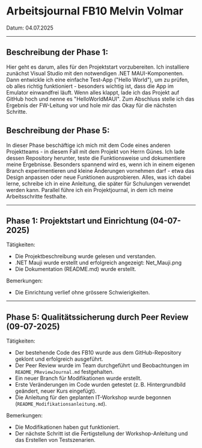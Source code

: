 # Arbeitsjournal  FB10 Melvin Volmar

Datum: 04.07.2025

---

## Beschreibung der Phase 1:
Hier geht es darum, alles für den Projektstart vorzubereiten. Ich installiere zunächst Visual Studio mit den notwendigen .NET MAUI-Komponenten. Dann entwickle ich eine einfache Test-App ("Hello World"), um zu prüfen, ob alles richtig funktioniert - besonders wichtig ist, dass die App im Emulator einwandfrei läuft. Wenn alles klappt, lade ich das Projekt auf GitHub hoch und nenne es "HelloWorldMAUI". Zum Abschluss stelle ich das Ergebnis der FW-Leitung vor und hole mir das Okay für die nächsten Schritte.

## Beschreibung der Phase 5:
In dieser Phase beschäftige ich mich mit dem Code eines anderen Projektteams - in diesem Fall mit dem Projekt von Herrn Günes. Ich lade dessen Repository herunter, teste die Funktionsweise und dokumentiere meine Ergebnisse. Besonders spannend wird es, wenn ich in einem eigenen Branch experimentieren und kleine Änderungen vornehmen darf - etwa das Design anpassen oder neue Funktionen ausprobieren. Alles, was ich dabei lerne, schreibe ich in eine Anleitung, die später für Schulungen verwendet werden kann. Parallel führe ich ein Projektjournal, in dem ich meine Arbeitsschritte festhalte.

---

## Phase 1: Projektstart und Einrichtung (04-07-2025)

Tätigkeiten:
- Die Projektbeschreibung wurde gelesen und verstanden.
- .NET Mauji wurde erstellt und erfolgreich angezeigt:
Net_Mauji.png
- Die Dokumentation (README.md) wurde erstellt.

Bemerkungen:
- Die Einrichtung verlief ohne grössere Schwierigkeiten.

---

## Phase 5: Qualitätssicherung durch Peer Review (09-07-2025)

Tätigkeiten:
- Der bestehende Code des FB10 wurde aus dem GitHub-Repository geklont und erfolgreich ausgeführt.
- Der Peer Review wurde im Team durchgeführt und Beobachtungen im `README_PReviewJournal.md` festgehalten.
- Ein neuer Branch für Modifikationen wurde erstellt.
- Erste Veränderungen im Code wurden getestet (z. B. Hintergrundbild geändert, neuer Kurs eingefügt).
- Die Anleitung für den geplanten IT-Workshop wurde begonnen (`README_Modifikationsanleitung.md`).

Bemerkungen:
- Die Modifikationen haben gut funktioniert.
- Der nächste Schritt ist die Fertigstellung der Workshop-Anleitung und das Erstellen von Testszenarien.
